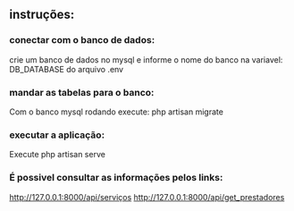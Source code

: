 ## instruções:

### conectar com o banco de dados:
crie um banco de dados no mysql e informe o nome do banco  na variavel: DB_DATABASE do arquivo .env

### mandar as tabelas para o banco:
Com o banco mysql rodando execute: php artisan migrate

### executar a aplicação:
Execute php artisan serve

### É possivel consultar as informações  pelos links:
http://127.0.0.1:8000/api/serviços
http://127.0.0.1:8000/api/get_prestadores


